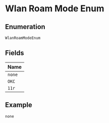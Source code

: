 
# Wlan Roam Mode Enum

## Enumeration

`WlanRoamModeEnum`

## Fields

| Name |
|  --- |
| `none` |
| `OKC` |
| `11r` |

## Example

```
none
```

